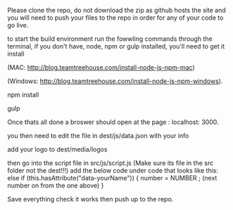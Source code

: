 Please clone the repo, do not download the zip as github hosts the site and you will need to push your files to the repo in order for any of your code to go live.

to start the build environment run the fowwling commands through the terminal, if you don't have, node, npm or gulp installed, you'll need to get it install 

(MAC: http://blog.teamtreehouse.com/install-node-js-npm-mac) 

(Windows: http://blog.teamtreehouse.com/install-node-js-npm-windows).

npm install



gulp


Once thats all done a broswer should open at the page : localhost: 3000.

you then need to edit the file in dest/js/data.json with your info

add your logo to dest/media/logos

then go into the script file in src/js/script.js (Make sure its file in the src folder not the dest!!!)
add the below code under code that looks like this:
else if (this.hasAttribute("data-yourName")) {
              number = NUMBER ; (next number on from the one above)
        }
        
Save everything check it works then push up to the repo.

